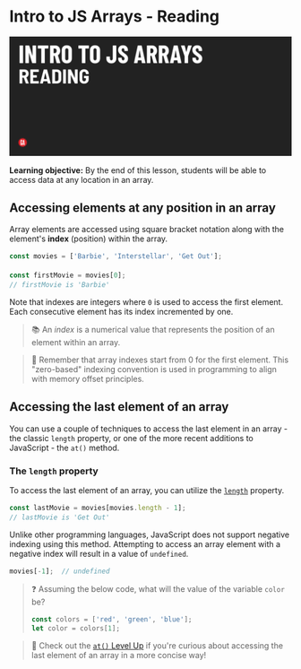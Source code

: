 # Intro to JS Arrays - Reading 

![Hero image](./assets/hero.png)

**Learning objective:** By the end of this lesson, students will be able to access data at any location in an array.

## Accessing elements at any position in an array

Array elements are accessed using square bracket notation along with the element's __index__ (position) within the array.

```js
const movies = ['Barbie', 'Interstellar', 'Get Out'];

const firstMovie = movies[0];
// firstMovie is 'Barbie'
```

Note that indexes are integers where `0` is used to access the first element. Each consecutive element has its index incremented by one.

> 📚 An *index* is a numerical value that represents the position of an element within an array.

> 🧠 Remember that array indexes start from 0 for the first element. This "zero-based" indexing convention is used in programming to align with memory offset principles.

## Accessing the last element of an array

You can use a couple of techniques to access the last element in an array - the classic `length` property, or one of the more recent additions to JavaScript - the `at()` method.

### The `length` property

To access the last element of an array, you can utilize the [`length`](https://developer.mozilla.org/en-US/docs/Web/JavaScript/Reference/Global_Objects/Array/length) property.

```js
const lastMovie = movies[movies.length - 1];
// lastMovie is 'Get Out'
```

Unlike other programming languages, JavaScript does not support negative indexing using this method. Attempting to access an array element with a negative index will result in a value of `undefined`.

```js
movies[-1];  // undefined
```

> ❓ Assuming the below code, what will the value of the variable `color` be?
>
> ```js
> const colors = ['red', 'green', 'blue'];
> let color = colors[1];
> ```

> 🚀 Check out the [`at()` Level Up](../level-up/at.md) if you're curious about accessing the last element of an array in a more concise way!
